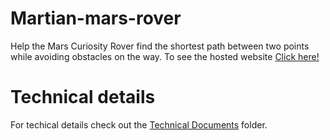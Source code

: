 # Martian-mars-rover
Help the Mars Curiosity Rover find the shortest path between two points while avoiding obstacles on the way.
To see the hosted website [Click here!](https://tarunasaireddy.github.io/Martian-mars-rover/martian.html)

# Technical details
For techical details check out the [Technical Documents](https://github.com/Tarunasaireddy/Martian-mars-rover/tree/master/Technical%20Documents) folder.
